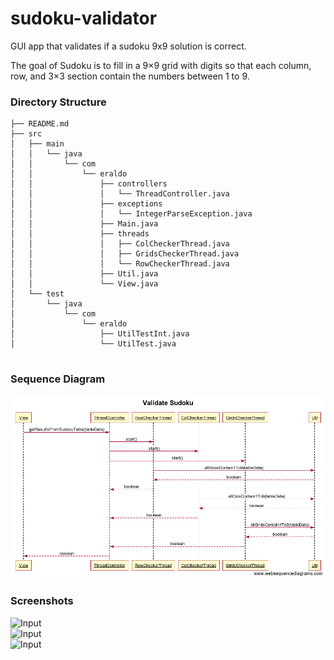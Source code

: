 # sudoku-validator
GUI app that validates if a sudoku 9x9 solution is correct.

The goal of Sudoku is to fill in a 9×9 grid with digits so that each column, row, and 3×3 section contain the numbers between 1 to 9.

### Directory Structure
```
├── README.md
├── src
│   ├── main
│   │   └── java
│   │       └── com
│   │           └── eraldo
│   │               ├── controllers
│   │               │   └── ThreadController.java
│   │               ├── exceptions
│   │               │   └── IntegerParseException.java
│   │               ├── Main.java
│   │               ├── threads
│   │               │   ├── ColCheckerThread.java
│   │               │   ├── GridsCheckerThread.java
│   │               │   └── RowCheckerThread.java
│   │               ├── Util.java
│   │               └── View.java
│   └── test
│       └── java
│           └── com
│               └── eraldo
│                   ├── UtilTestInt.java
│                   └── UtilTest.java


```

### Sequence Diagram
![Sequence Diagram](https://raw.githubusercontent.com/eraldoforgoli/sudoku-validator/master/docs/validate-sudoku-sequence-diagram.png)

### Screenshots

![Input](http://i63.tinypic.com/zjtgs2.png)  
![Input](http://i68.tinypic.com/2arhcg.png)  
![Input](http://i67.tinypic.com/2dijf6f.png)  
